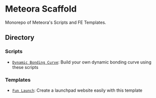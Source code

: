 # Meteora Scaffold

Monorepo of Meteora's Scripts and FE Templates.

## Directory

### Scripts

- [`Dynamic Bonding Curve`](./scripts/dbc): Build your own dynamic bonding curve using these scripts

### Templates

- [`Fun Launch`](./templates/fun-launch): Create a launchpad website easily with this template
